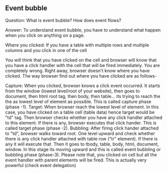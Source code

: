 ## Event bubble

Question: What is event bubble? How does event flows?

Answer: To understand event bubble, you have to understand what happen when you click on anything on a page.

Where you clicked: If you have a table with multiple rows and multiple columns and you click in one of the cell

You will think that you have clicked on the cell and browser will know that you have a click handler with the cell that
will be fired immediately. You are completely wrong. Right away, browser doesn't know where you have clicked. The way
browser find out where you have clicked are as follows-

Capture: When you clicked, browser knows a click event occurred. It starts from the window (lowest level/root of your
website), then goes to document, then html root tag, then body, then table... its trying to reach the the as lowest
level of element as possible. This is called capture phase (phase -1). Target: When browser reach the lowest level of
element. In this case, you have clicked on a table cell (table data) hence target would be "td" tag. Then browser checks
whether you have any click handler attached to this element. If there is any, browser executes that click hander. This
is called target phase (phase -2). Bubbling: After firing click hander attached to "td", browser walks toward root. One
level upward and check whether there is any click handler attached with table row ("tr" element). If there is any it
will execute that. Then it goes to tbody, table, body, html, document, window. In this stage its moving upward and this
is called event bubbling or bubbling phase (phase-3). Please note that, you clicked on cell but all the event handler
with parent elements will be fired. This is actually very powerful (check event delegation)